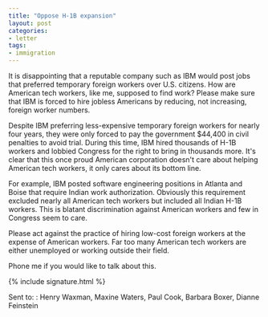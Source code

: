 ```yaml
---
title: "Oppose H-1B expansion"
layout: post
categories:
- letter
tags:
- immigration
---
```


It is disappointing that a reputable company such as IBM would post jobs that preferred temporary foreign workers over U.S. citizens. How are American tech workers, like me, supposed to find work? Please make sure that IBM is forced to hire jobless Americans by reducing, not increasing, foreign worker numbers.

Despite IBM preferring less-expensive temporary foreign workers for nearly four years, they were only forced to pay the government $44,400 in civil penalties to avoid trial. During this time, IBM hired thousands of H-1B workers and lobbied Congress for the right to bring in thousands more. It's clear that this once proud American corporation doesn't care about helping American tech workers, it only cares about its bottom line.

For example, IBM posted software engineering positions in Atlanta and Boise that require Indian work authorization. Obviously this requirement excluded nearly all American tech workers but included all Indian H-1B workers. This is blatant discrimination against American workers and few in Congress seem to care.

Please act against the practice of hiring low-cost foreign workers at the expense of American workers. Far too many American tech workers are either unemployed or working outside their field.

Phone me if you would like to talk about this.

{% include signature.html %}

Sent to:
: Henry Waxman, Maxine Waters, Paul Cook, Barbara Boxer, Dianne Feinstein

